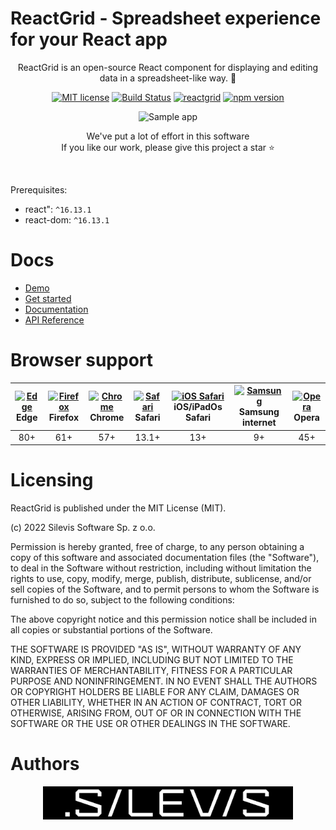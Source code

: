 # ReactGrid - Spreadsheet experience for your React app

<div align="center">

ReactGrid is an open-source React component for displaying and editing data in a spreadsheet-like way. 🚀

[![MIT license](https://img.shields.io/badge/License-MIT-blue.svg)](https://github.com/silevis/reactgrid/blob/develop/LICENSE)
[![Build Status](https://dev.azure.com/Silevis/ReactGrid/_apis/build/status/GitHub-MIT/Upgrade%20version%20and%20publish?branchName=master)](https://dev.azure.com/Silevis/ReactGrid/_build/latest?definitionId=17&branchName=master)
[![reactgrid](https://img.shields.io/endpoint?url=https://dashboard.cypress.io/badge/simple/hwrqiy&style=flat&logo=cypress)](https://dashboard.cypress.io/projects/hwrqiy/runs)
[![npm version](https://badge.fury.io/js/%40silevis%2Freactgrid.svg)](https://badge.fury.io/js/%40silevis%2Freactgrid)

<img alt="Sample app" src="https://reactgrid.com/sample.gif"/>

We've put a lot of effort in this software<br/>
If you like our work, please give this project a star ⭐

</div>
&nbsp;

Prerequisites:

- react": `^16.13.1`
- react-dom: `^16.13.1`

# Docs

- [Demo](https://reactgrid.com/examples)
- [Get started](https://reactgrid.com/docs/4.0/1-getting-started/)
- [Documentation](https://reactgrid.com/docs/4.0/0-introduction/)
- [API Reference](https://reactgrid.com/docs/4.0/7-api/)

# Browser support

| [<img src="https://raw.githubusercontent.com/alrra/browser-logos/master/src/edge/edge_48x48.png" alt="Edge"  />](http://godban.github.io/browsers-support-badges/)<br> Edge | [<img src="https://raw.githubusercontent.com/alrra/browser-logos/master/src/firefox/firefox_48x48.png" alt="Firefox"  />](http://godban.github.io/browsers-support-badges/)<br> Firefox | [<img src="https://raw.githubusercontent.com/alrra/browser-logos/master/src/chrome/chrome_48x48.png" alt="Chrome"  />](http://godban.github.io/browsers-support-badges/)<br> Chrome | [<img src="https://raw.githubusercontent.com/alrra/browser-logos/master/src/safari/safari_48x48.png" alt="Safari" />](http://godban.github.io/browsers-support-badges/)<br> Safari | [<img src="https://raw.githubusercontent.com/alrra/browser-logos/master/src/safari-ios/safari-ios_48x48.png" alt="iOS Safari" />](http://godban.github.io/browsers-support-badges/) <br>iOS/iPadOs Safari | [<img src="https://raw.githubusercontent.com/alrra/browser-logos/master/src/samsung-internet/samsung-internet_48x48.png" alt="Samsung"/>](http://godban.github.io/browsers-support-badges/)<br> Samsung internet | [<img src="https://raw.githubusercontent.com/alrra/browser-logos/master/src/opera/opera_48x48.png" alt="Opera" />](http://godban.github.io/browsers-support-badges/)<br> Opera |
| :-------------------------------------------------------------------------------------------------------------------------------------------------------------------------: | :-------------------------------------------------------------------------------------------------------------------------------------------------------------------------------------: | :---------------------------------------------------------------------------------------------------------------------------------------------------------------------------------: | :--------------------------------------------------------------------------------------------------------------------------------------------------------------------------------: | :-------------------------------------------------------------------------------------------------------------------------------------------------------------------------------------------------------: | :--------------------------------------------------------------------------------------------------------------------------------------------------------------------------------------------------------------: | :----------------------------------------------------------------------------------------------------------------------------------------------------------------------------: |
|                                                                                     80+                                                                                     |                                                                                           61+                                                                                           |                                                                                         57+                                                                                         |                                                                                       13.1+                                                                                        |                                                                                                    13+                                                                                                    |                                                                                                        9+                                                                                                        |                                                                                      45+                                                                                       |

# Licensing

ReactGrid is published under the MIT License (MIT).

(c) 2022 Silevis Software Sp. z o.o.

Permission is hereby granted, free of charge, to any person obtaining a copy of this software and associated documentation files (the "Software"), to deal in the Software without restriction, including without limitation the rights to use, copy, modify, merge, publish, distribute, sublicense, and/or sell copies of the Software, and to permit persons to whom the Software is furnished to do so, subject to the following conditions:

The above copyright notice and this permission notice shall be included in all copies or substantial portions of the Software.

THE SOFTWARE IS PROVIDED "AS IS", WITHOUT WARRANTY OF ANY KIND, EXPRESS OR IMPLIED, INCLUDING BUT NOT LIMITED TO THE WARRANTIES OF MERCHANTABILITY, FITNESS FOR A PARTICULAR PURPOSE AND NONINFRINGEMENT. IN NO EVENT SHALL THE AUTHORS OR COPYRIGHT HOLDERS BE LIABLE FOR ANY CLAIM, DAMAGES OR OTHER LIABILITY, WHETHER IN AN ACTION OF CONTRACT, TORT OR OTHERWISE, ARISING FROM, OUT OF OR IN CONNECTION WITH THE SOFTWARE OR THE USE OR OTHER DEALINGS IN THE SOFTWARE.

# Authors

<div align="center">
  <a 
    href="https://www.silevis.com/?utm_source=github&utm_medium=reactgrdigit&utm_campaign=github" 
    target="_blank" 
    rel="noopener noreferrer"
  >
    <img src="public/silevis.png" alt="Silevis" width="400"/>
  </a>
</div>
